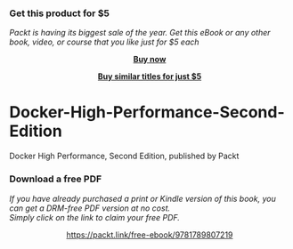 
### Get this product for $5

<i>Packt is having its biggest sale of the year. Get this eBook or any other book, video, or course that you like just for $5 each</i>


<b><p align='center'>[Buy now](https://packt.link/9781789807219)</p></b>


<b><p align='center'>[Buy similar titles for just $5](https://subscription.packtpub.com/search)</p></b>


# Docker-High-Performance-Second-Edition
Docker High Performance, Second Edition, published by Packt
### Download a free PDF

 <i>If you have already purchased a print or Kindle version of this book, you can get a DRM-free PDF version at no cost.<br>Simply click on the link to claim your free PDF.</i>
<p align="center"> <a href="https://packt.link/free-ebook/9781789807219">https://packt.link/free-ebook/9781789807219 </a> </p>